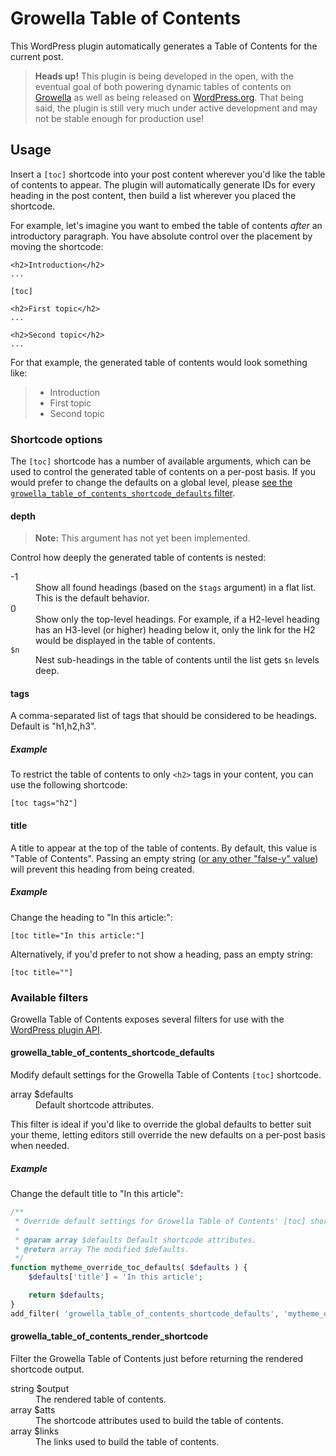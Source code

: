 # Growella Table of Contents

This WordPress plugin automatically generates a Table of Contents for the current post.

> **Heads up!** This plugin is being developed in the open, with the eventual goal of both powering dynamic tables of contents on [Growella](https://growella.com) as well as being released on [WordPress.org](https://wordpress.org/plugins). That being said, the plugin is still very much under active development and may not be stable enough for production use!


## Usage

Insert a `[toc]` shortcode into your post content wherever you'd like the table of contents to appear. The plugin will automatically generate IDs for every heading in the post content, then build a list wherever you placed the shortcode.

For example, let's imagine you want to embed the table of contents _after_ an introductory paragraph. You have absolute control over the placement by moving the shortcode:

```
<h2>Introduction</h2>
...

[toc]

<h2>First topic</h2>
...

<h2>Second topic</h2>
...
```

For that example, the generated table of contents would look something like:

> * Introduction
> * First topic
> * Second topic

### Shortcode options

The `[toc]` shortcode has a number of available arguments, which can be used to control the generated table of contents on a per-post basis. If you would prefer to change the defaults on a global level, please [see the `growella_table_of_contents_shortcode_defaults` filter](#growella_table_of_contents_shortcode_defaults).

#### depth

> **Note:** This argument has not yet been implemented.

Control how deeply the generated table of contents is nested:

<dl>
<dt>-1</dt>
<dd>Show all found headings (based on the <code>$tags</code> argument) in a flat list. This is the default behavior.</dd>
<dt>0</dt>
<dd>Show only the top-level headings. For example, if a H2-level heading has an H3-level (or higher) heading below it, only the link for the H2 would be displayed in the table of contents.</dd>
<dt><code>$n</code></dt>
<dd>Nest sub-headings in the table of contents until the list gets <code>$n</code> levels deep.</dd>
</dl>


#### tags

A comma-separated list of tags that should be considered to be headings. Default is "h1,h2,h3".


##### Example

To restrict the table of contents to only `<h2>` tags in your content, you can use the following shortcode:

```
[toc tags="h2"]
```


#### title

A title to appear at the top of the table of contents. By default, this value is "Table of Contents". Passing an empty string ([or any other "false-y" value](http://php.net/manual/en/language.types.boolean.php#language.types.boolean.casting)) will prevent this heading from being created.


##### Example

Change the heading to "In this article:":

```
[toc title="In this article:"]
```

Alternatively, if you'd prefer to not show a heading, pass an empty string:

```
[toc title=""]
```


### Available filters

Growella Table of Contents exposes several filters for use with the [WordPress plugin API](https://codex.wordpress.org/Plugin_API).


#### growella_table_of_contents_shortcode_defaults

Modify default settings for the Growella Table of Contents `[toc]` shortcode.

<dl>
<dt>array $defaults</dt>
<dd>Default shortcode attributes.</dd>
</dl>

This filter is ideal if you'd like to override the global defaults to better suit your theme, letting editors still override the new defaults on a per-post basis when needed.

##### Example

Change the default title to "In this article":

```php
/**
 * Override default settings for Growella Table of Contents' [toc] shortcode.
 *
 * @param array $defaults Default shortcode attributes.
 * @return array The modified $defaults.
 */
function mytheme_override_toc_defaults( $defaults ) {
	$defaults['title'] = 'In this article';

	return $defaults;
}
add_filter( 'growella_table_of_contents_shortcode_defaults', 'mytheme_override_toc_defaults' );
```

#### growella_table_of_contents_render_shortcode

Filter the Growella Table of Contents just before returning the rendered shortcode output.

<dl>
<dt>string $output</dt>
<dd>The rendered table of contents.</dd>
<dt>array $atts</dt>
<dd>The shortcode attributes used to build the table of contents.</dd>
<dt>array $links</dt>
<dd>The links used to build the table of contents.</dd>
